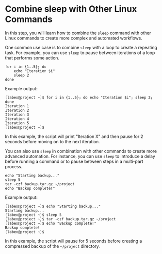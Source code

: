 # Combine sleep with Other Linux Commands

In this step, you will learn how to combine the `sleep` command with other Linux commands to create more complex and automated workflows.

One common use case is to combine `sleep` with a loop to create a repeating task. For example, you can use `sleep` to pause between iterations of a loop that performs some action.

```
for i in {1..5}; do
    echo "Iteration $i"
    sleep 2
done
```

Example output:

```
[labex@project ~]$ for i in {1..5}; do echo "Iteration $i"; sleep 2; done
Iteration 1
Iteration 2
Iteration 3
Iteration 4
Iteration 5
[labex@project ~]$
```

In this example, the script will print "Iteration X" and then pause for 2 seconds before moving on to the next iteration.

You can also use `sleep` in combination with other commands to create more advanced automation. For instance, you can use `sleep` to introduce a delay before running a command or to pause between steps in a multi-part process.

```
echo "Starting backup..."
sleep 5
tar -czf backup.tar.gz ~/project
echo "Backup complete!"
```

Example output:

```
[labex@project ~]$ echo "Starting backup..."
Starting backup...
[labex@project ~]$ sleep 5
[labex@project ~]$ tar -czf backup.tar.gz ~/project
[labex@project ~]$ echo "Backup complete!"
Backup complete!
[labex@project ~]$
```

In this example, the script will pause for 5 seconds before creating a compressed backup of the `~/project` directory.
